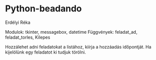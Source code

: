 # Python-beadando
Erdélyi Réka

Modulok: tkinter, messagebox, datetime
Függvények: feladat_ad, feladat_torles, Kilepes

Hozzálehet adni feladatokat a listához, kiírja a hozzáadás időpontját. Ha kijelölünk egy feladatot ki tudjuk törölni.
